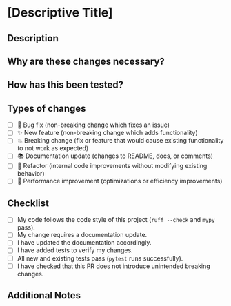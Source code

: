 # [Descriptive Title]
<!--- Provide a general summary of your changes in the Title above -->

## Description
<!--- Clearly describe what your PR changes in the OneMod codebase. -->
<!--- Keep this focused on what has been implemented or modified. -->

## Why are these changes necessary?
<!--- Explain the motivation for this change. -->
<!--- Does it fix a bug, add a feature, improve performance, or enhance documentation? -->
<!--- If it addresses an open issue, please link to it using `Closes #ISSUE_NUMBER`. -->

## How has this been tested?
<!--- Describe the testing process to ensure this change works as expected. -->
<!--- Include relevant details such as: -->
<!--- - Unit tests, integration tests, or manual testing done. -->
<!--- - Any test coverage improvements. -->
<!--- - Testing environment details (OS, Python version, dependencies). -->
<!--- - If tests were added, mention the test files. -->

## Types of changes
<!--- Categorize your PR by selecting the appropriate type(s). -->
- [ ] 🐛 Bug fix (non-breaking change which fixes an issue)
- [ ] ✨ New feature (non-breaking change which adds functionality)
- [ ] 💥 Breaking change (fix or feature that would cause existing functionality to not work as expected)
- [ ] 📚 Documentation update (changes to README, docs, or comments)
- [ ] 🔧 Refactor (internal code improvements without modifying existing behavior)
- [ ] 🚀 Performance improvement (optimizations or efficiency improvements)

## Checklist
<!--- Please go through the checklist before submitting your PR. -->
- [ ] My code follows the code style of this project (`ruff --check` and `mypy` pass).
- [ ] My change requires a documentation update.
- [ ] I have updated the documentation accordingly.
- [ ] I have added tests to verify my changes.
- [ ] All new and existing tests pass (`pytest` runs successfully).
- [ ] I have checked that this PR does not introduce unintended breaking changes.

## Additional Notes
<!--- If there’s anything else maintainers should know before reviewing, include it here. -->
